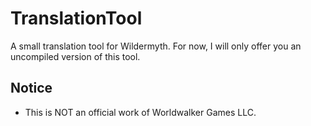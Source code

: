 # TranslationTool
A small translation tool for Wildermyth.
For now, I will only offer you an uncompiled version of this tool.

## Notice
- This is NOT an official work of Worldwalker Games LLC.
